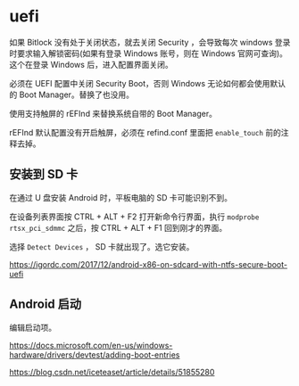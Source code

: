 # uefi



如果 Bitlock 没有处于关闭状态，就去关闭 Security ，会导致每次 windows 登录时要求输入解锁密码(如果有登录 Windows 账号，则在 Windows 官网可查询)。这个在登录 Windows 后，进入配置界面关闭。

必须在 UEFI 配置中关闭 Security Boot，否则 Windows 无论如何都会使用默认的 Boot Manager。替换了也没用。

使用支持触屏的 rEFInd 来替换系统自带的 Boot Manager。

rEFInd 默认配置没有开启触屏，必须在 refind.conf 里面把 `enable_touch` 前的注释去掉。

<!-- more -->

## 安装到 SD 卡

在通过 U 盘安装 Android 时，平板电脑的 SD 卡可能识别不到。  

在设备列表界面按 CTRL + ALT + F2 打开新命令行界面，执行 `modprobe rtsx_pci_sdmmc` 之后，按 CTRL + ALT + F1 回到刚才的界面。

选择 `Detect Devices` ， SD 卡就出现了。选它安装。

https://igordc.com/2017/12/android-x86-on-sdcard-with-ntfs-secure-boot-uefi


## Android 启动

编辑启动项。

https://docs.microsoft.com/en-us/windows-hardware/drivers/devtest/adding-boot-entries

https://blog.csdn.net/iceteaset/article/details/51855280



